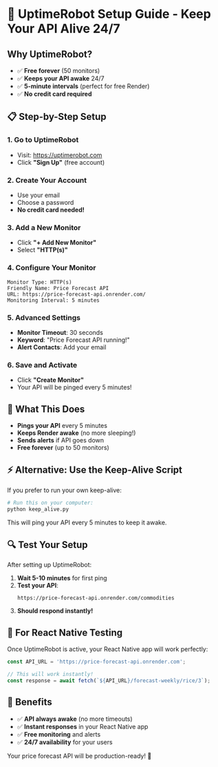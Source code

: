 # 🚀 UptimeRobot Setup Guide - Keep Your API Alive 24/7

## Why UptimeRobot?
- ✅ **Free forever** (50 monitors)
- ✅ **Keeps your API awake** 24/7
- ✅ **5-minute intervals** (perfect for free Render)
- ✅ **No credit card required**

## 📋 Step-by-Step Setup

### 1. **Go to UptimeRobot**
- Visit: https://uptimerobot.com
- Click **"Sign Up"** (free account)

### 2. **Create Your Account**
- Use your email
- Choose a password
- **No credit card needed!**

### 3. **Add a New Monitor**
- Click **"+ Add New Monitor"**
- Select **"HTTP(s)"**

### 4. **Configure Your Monitor**
```
Monitor Type: HTTP(s)
Friendly Name: Price Forecast API
URL: https://price-forecast-api.onrender.com/
Monitoring Interval: 5 minutes
```

### 5. **Advanced Settings**
- **Monitor Timeout**: 30 seconds
- **Keyword**: "Price Forecast API running!"
- **Alert Contacts**: Add your email

### 6. **Save and Activate**
- Click **"Create Monitor"**
- Your API will be pinged every 5 minutes!

## 🎯 What This Does

- **Pings your API** every 5 minutes
- **Keeps Render awake** (no more sleeping!)
- **Sends alerts** if API goes down
- **Free forever** (up to 50 monitors)

## ⚡ Alternative: Use the Keep-Alive Script

If you prefer to run your own keep-alive:

```bash
# Run this on your computer:
python keep_alive.py
```

This will ping your API every 5 minutes to keep it awake.

## 🔍 Test Your Setup

After setting up UptimeRobot:

1. **Wait 5-10 minutes** for first ping
2. **Test your API**:
   ```
   https://price-forecast-api.onrender.com/commodities
   ```
3. **Should respond instantly!**

## 📱 For React Native Testing

Once UptimeRobot is active, your React Native app will work perfectly:

```javascript
const API_URL = 'https://price-forecast-api.onrender.com';

// This will work instantly!
const response = await fetch(`${API_URL}/forecast-weekly/rice/3`);
```

## 🎉 Benefits

- ✅ **API always awake** (no more timeouts)
- ✅ **Instant responses** in your React Native app
- ✅ **Free monitoring** and alerts
- ✅ **24/7 availability** for your users

Your price forecast API will be production-ready! 🚀

